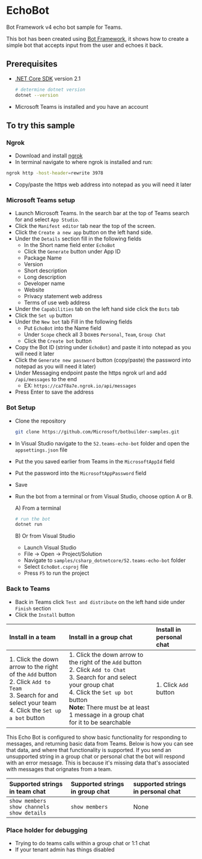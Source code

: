 # EchoBot

Bot Framework v4 echo bot sample for Teams.

This bot has been created using [Bot Framework](https://dev.botframework.com), it shows how to create a simple bot that accepts input from the user and echoes it back.

## Prerequisites

- [.NET Core SDK](https://dotnet.microsoft.com/download) version 2.1

  ```bash
  # determine dotnet version
  dotnet --version
  ```
- Microsoft Teams is installed and you have an account

## To try this sample

### Ngrok
- Download and install [ngrok](https://ngrok.com/download)
- In terminal navigate to where ngrok is installed and run: 

```bash
ngrok http -host-header=rewrite 3978
```
- Copy/paste the https web address into notepad as you will need it later

### Microsoft Teams setup
- Launch Microsoft Teams. In the search bar at the top of Teams search for and select ```App Studio```.
- Click the ```Manifest editor``` tab near the top of the screen.
- Click the ```Create a new app``` button on the left hand side.
- Under the ```Details``` section fill in the following fields 
  - In the Short name field enter ```EchoBot```
  - Click the ```Generate``` button under App ID 
  - Package Name
  - Version 
  - Short description
  - Long description
  - Developer name
  - Website 
  - Privacy statement web address
  - Terms of use web address
- Under the ```Capabilities``` tab on the left hand side click the ```Bots``` tab
- Click the ```Set up``` button
- Under the ```New bot``` tab Fill in the following fields
  - Put ```EchoBot``` into the Name field
  - Under ```Scope``` check all 3 boxes ```Personal```, ```Team```, ```Group Chat```
  - Click the ```Create bot``` button
- Copy the Bot ID (string under ```EchoBot```) and paste it into notepad as you will need it later
- Click the ```Generate new password``` button (copy/paste) the password into notepad as you will need it later)
- Under Messaging endpoint paste the https ngrok url and add ```/api/messages``` to the end
  - EX: ```https://ca7f8a7e.ngrok.io/api/messages```
- Press Enter to save the address

### Bot Setup
- Clone the repository

    ```bash
    git clone https://github.com/Microsoft/botbuilder-samples.git
    ```

- In Visual Studio navigate to the ```52.teams-echo-bot``` folder and open the ```appsettings.json``` file
- Put the  you saved earlier from Teams in the ```MicrosoftAppId``` field
- Put the password into the ```MicrosoftAppPassword``` field
- Save

- Run the bot from a terminal or from Visual Studio, choose option A or B.

  A) From a terminal

  ```bash
  # run the bot
  dotnet run
  ```

  B) Or from Visual Studio

  - Launch Visual Studio
  - File -> Open -> Project/Solution
  - Navigate to `samples/csharp_dotnetcore/52.teams-echo-bot` folder
  - Select `EchoBot.csproj` file
  - Press `F5` to run the project

### Back to Teams
- Back in Teams click ```Test and distribute``` on the left hand side under ```Finish``` section
- Click the ```Install``` button

| Install in a team | Install in a group chat | Install in personal chat|
|:-------------------- | :------------------------- | :-----------------------|
| 1. Click the down arrow to the right of the ```Add``` button <br> 2. Click ```Add to Team``` <br> 3. Search for and select your team <br> 4. Click the ```Set up a bot``` button | 1. Click the down arrow to the right of the ```Add``` button <br> 2. Click ```Add to Chat``` <br> 3. Search for and select your group chat <br> 4. Click the ```Set up bot``` button <br> **Note:** There must be at least 1 message in a group chat for it to be searchable | 1. Click ```Add``` button |

This Echo Bot is configured to show basic functionality for responding to messages, and returning basic data from Teams. Below is how you can see that data, and where that functionality is supported. If you send an unsupported string in a group chat or personal chat the bot will respond with an error message. This is because it's missing data that's associated with messages that orignates from a team.

|Supported strings in team chat | Supported strings in group chat | supported strings in personal chat|
|:----------------------------- | :-------------------------------|:----------------------------------|
| ```show members``` <br> ```show channels``` <br> ```show details``` | ```show members``` | None |

### Place holder for debugging
- Trying to do teams calls within a group chat or 1:1 chat
- If your tenant admin has things disabled
